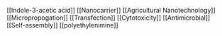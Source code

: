 [[Indole-3-acetic acid]]
[[Nanocarrier]]
[[Agricultural Nanotechnology]]
[[Micropropogation]]
[[Transfection]]
[[Cytotoxicity]]
[[Antimicrobial]]
[[Self-assembly]]
[[polyethylenimine]]
